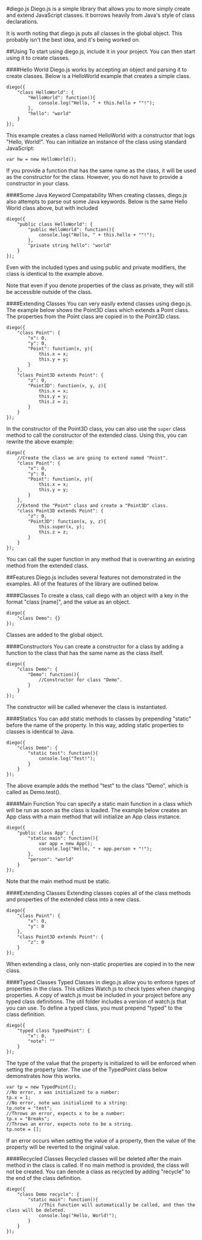 #diego.js
Diego.js is a simple library that allows you to more simply create and extend JavaScript classes. It borrows heavily from Java's style of class declarations.

It is worth noting that diego.js puts all classes in the global object. This probably isn't the best idea, and it's being worked on.

##Using
To start using diego.js, include it in your project. You can then start using it to create classes.

####Hello World
Diego.js works by accepting an object and parsing it to create classes. Below is a HelloWorld example that creates a simple class.

	diego({
		"class HelloWorld": {
			"HelloWorld": function(){
				console.log("Hello, " + this.hello + ""!");
			},
			"hello": "world"
		}
	});
	
This example creates a class named HelloWorld with a constructor that logs "Hello, World!". You can initialize an instance of the class using standard JavaScript:

	var hw = new HelloWorld();

If you provide a function that has the same name as the class, it will be used as the constructor for the class. However, you do not have to provide a constructor in your class.

####Some Java Keyword Compatability
When creating classes, diego.js also attempts to parse out some Java keywords. Below is the same Hello World class above, but with included

	diego({
		"public class HelloWorld": {
			"public HelloWorld": function(){
				console.log("Hello, " + this.hello + ""!");
			},
			"private string hello": "world"
		}
	});
	
Even with the included types and using public and private modifiers, the class is identical to the example above.
	
Note that even if you denote properties of the class as private, they will still be accessible outside of the class.

####Extending Classes
You can very easily extend classes using diego.js. The example below shows the Point3D class which extends a Point class. The properties from the Point class are copied in to the Point3D class.

	diego({
		"class Point": {
			"x": 0,
			"y": 0,
			"Point": function(x, y){
				this.x = x;
				this.y = y;
			}
		},
		"class Point3D extends Point": {
			"z": 0,
			"Point3D": function(x, y, z){
				this.x = x;
				this.y = y;
				this.z = z;
			}
		}	
	});
	
In the constructor of the Point3D class, you can also use the `super` class method to call the constructor of the extended class. Using this, you can rewrite the above example:

	diego({
		//Create the class we are going to extend named "Point".
		"class Point": {
			"x": 0,
			"y": 0,
			"Point": function(x, y){
				this.x = x;
				this.y = y;
			}
		},
		//Extend the "Point" class and create a "Point3D" class.
		"class Point3D extends Point": {
			"z": 0,
			"Point3D": function(x, y, z){
				this.super(x, y);
				this.z = z;
			}
		}
	});
	
You can call the super function in any method that is overwriting an existing method from the extended class.

##Features
Diego.js includes several features not demonstrated in the examples. All of the features of the library are outlined below.

####Classes
To create a class, call diego with an object with a key in the format "class [name]", and the value as an object.
	
	diego({
		"class Demo": {}
	});
	
Classes are added to the global object.

####Constructors
You can create a constructor for a class by adding a function to the class that has the same name as the class itself.

	diego({
		"class Demo": {
			"Demo": function(){
				//Constructor for class "Demo".
			}
		}
	});

The constructor will be called whenever the class is instantiated.

####Statics
You can add static methods to classes by prepending "static" before the name of the property. In this way, adding static properties to classes is identical to Java.

	diego({
		"class Demo": {
			"static test": function(){
				console.log("Test!");
			}
		}
	});
	
The above example adds the method "test" to the class "Demo", which is called as Demo.test().

####Main Function
You can specify a static main function in a class which will be run as soon as the class is loaded. The example below creates an App class with a main method that will initialize an App class instance.

	diego({
		"public class App": {
			"static main": function(){
				var app = new App();
				console.log("Hello, " + app.person + "!");
			},
			"person": "world"
		}
	});
	
Note that the main method must be static.

####Extending Classes
Extending classes copies all of the class methods and properties of the extended class into a new class.

	diego({
		"class Point": {
			"x": 0,
			"y": 0
		},
		"class Point3D extends Point": {
			"z": 0
		}	
	});
	
When extending a class, only non-static properties are copied in to the new class.

####Typed Classes
Typed Classes in diego.js allow you to enforce types of properties in the class. This utilizes Watch.js to check types when changing properties. A copy of watch.js must be included in your project before any typed class definitions. The util folder includes a version of watch.js that you can use. To define a typed class, you must prepend "typed" to the class definition.

	diego({
		"typed class TypedPoint": {
			"x": 0,
			"note": ""
		}
	});
	
The type of the value that the property is initialized to will be enforced when setting the property later. The use of the TypedPoint class below demonstrates how this works.

	var tp = new TypedPoint();
	//No error, x was initialized to a number:
	tp.x = 1;
	//No error, note was initialized to a string:
	tp.note = "test";
	//Throws an error, expects x to be a number:
	tp.x = "Breaks";
	//Throws an error, expects note to be a string.
	tp.note = [];
	
If an error occurs when setting the value of a property, then the value of the property will be reverted to the original value.

####Recycled Classes
Recycled classes will be deleted after the main method in the class is called. If no main method is provided, the class will not be created. You can denote a class as recycled by adding "recycle" to the end of the class definition.

	diego({
		"class Demo recycle": {
			"static main": function(){
				//This function will automatically be called, and then the class will be deleted.
				console.log("Hello, World!");
			}
		}
	});
